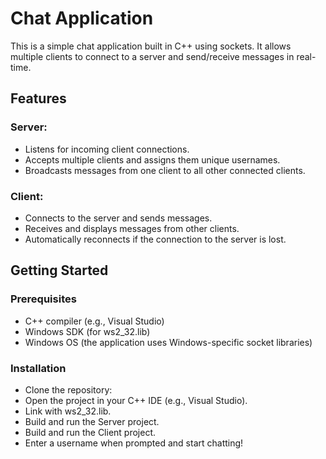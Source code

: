 # Chat Application
This is a simple chat application built in C++ using sockets. It allows multiple clients to connect to a server and send/receive messages in real-time.

## Features
### Server:
- Listens for incoming client connections.
- Accepts multiple clients and assigns them unique usernames.
- Broadcasts messages from one client to all other connected clients.

### Client:
- Connects to the server and sends messages.
- Receives and displays messages from other clients.
- Automatically reconnects if the connection to the server is lost.

## Getting Started
### Prerequisites
- C++ compiler (e.g., Visual Studio)
- Windows SDK (for ws2_32.lib)
- Windows OS (the application uses Windows-specific socket libraries)

### Installation
- Clone the repository:
- Open the project in your C++ IDE (e.g., Visual Studio).
- Link with ws2_32.lib.
- Build and run the Server project.
- Build and run the Client project.
- Enter a username when prompted and start chatting!
